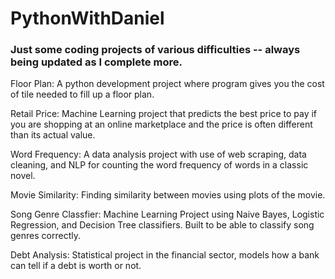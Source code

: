 # PythonWithDaniel
### Just some coding projects of various difficulties -- always being updated as I complete more. 

Floor Plan: A python development project where program gives you the cost of tile needed to fill up a floor plan.

Retail Price: Machine Learning project that predicts the best price to pay if you are shopping at an online marketplace and the price is often different than its actual value.

Word Frequency: A data analysis project with use of web scraping, data cleaning, and NLP for counting the word frequency of words in a classic novel.

Movie Similarity: Finding similarity between movies using plots of the movie. 

Song Genre Classfier: Machine Learning Project using Naive Bayes, Logistic Regression, and Decision Tree classifiers. Built to be able to classify song genres correctly.

Debt Analysis: Statistical project in the financial sector, models how a bank can tell if a debt is worth or not.
